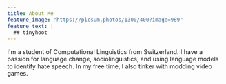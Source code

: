 ```yaml
---
title: About Me
feature_image: "https://picsum.photos/1300/400?image=989"
feature_text: |
  ## tinyhoot
---
```


I'm a student of Computational Linguistics from Switzerland. I have a passion for language change, sociolinguistics, and using language models to identify hate speech. In my free time, I also tinker with modding video games.
